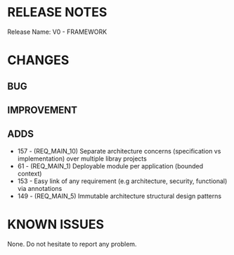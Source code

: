 # RELEASE NOTES

Release Name: V0 - FRAMEWORK

# CHANGES
## BUG

## IMPROVEMENT

## ADDS
- 157 - (REQ_MAIN_10) Separate architecture concerns (specification vs implementation) over multiple libray projects
- 61 - (REQ_MAIN_1) Deployable module per application (bounded context)
- 153 - Easy link of any requirement (e.g architecture, security, functional) via annotations
- 149 - (REQ_MAIN_5) Immutable architecture structural design patterns

# KNOWN ISSUES
None. Do not hesitate to report any problem.

